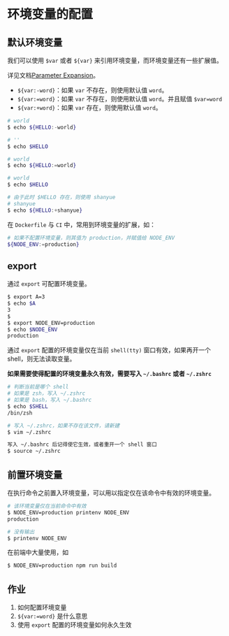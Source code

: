 # 环境变量的配置

## 默认环境变量

我们可以使用 `$var` 或者 `${var}` 来引用环境变量，而环境变量还有一些扩展值。

详见文档[Parameter Expansion](https://www.gnu.org/software/bash/manual/bash.html#Brace-Expansion)。

+ `${var:-word}`：如果 `var` 不存在，则使用默认值 `word`。
+ `${var:=word}`：如果 `var` 不存在，则使用默认值 `word`。并且赋值 `$var=word`
+ `${var:+word}`：如果 `var` 存在，则使用默认值 `word`。

``` bash
# world
$ echo ${HELLO:-world}

# ''
$ echo $HELLO

# world 
$ echo ${HELLO:=world}

# world
$ echo $HELLO

# 由于此时 $HELLO 存在，则使用 shanyue
# shanyue
$ echo ${HELLO:+shanyue}
```

在 `Dockerfile` 与 `CI` 中，常用到环境变量的扩展，如：

``` bash
# 如果不配置环境变量，则其值为 production，并赋值给 NODE_ENV
${NODE_ENV:=production}
```

## export

通过 `export` 可配置环境变量。

<!-- TODO -->

``` bash
$ export A=3
$ echo $A
3
$
$ export NODE_ENV=production
$ echo $NODE_ENV
production
```

通过 `export` 配置的环境变量仅在当前 `shell(tty)` 窗口有效，如果再开一个 shell，则无法读取变量。

**如果需要使得配置的环境变量永久有效，需要写入 `~/.bashrc` 或者 `~/.zshrc`**

``` bash
# 判断当前是哪个 shell
# 如果是 zsh，写入 ~/.zshrc
# 如果是 bash，写入 ~/.bashrc
$ echo $SHELL
/bin/zsh

# 写入 ~/.zshrc，如果不存在该文件，请新建
$ vim ~/.zshrc

写入 ~/.bashrc 后记得使它生效，或者重开一个 shell 窗口
$ source ~/.zshrc
```

## 前置环境变量

在执行命令之前置入环境变量，可以用以指定仅在该命令中有效的环境变量。

``` bash
# 该环境变量仅在当前命令中有效
$ NODE_ENV=production printenv NODE_ENV
production

# 没有输出
$ printenv NODE_ENV
```

在前端中大量使用，如

``` bash
$ NODE_ENV=production npm run build
```

## 作业

1. 如何配置环境变量
2. `${var:=word}` 是什么意思
3. 使用 `export` 配置的环境变量如何永久生效
